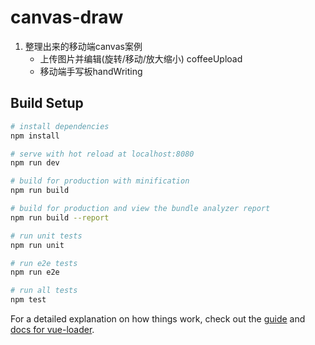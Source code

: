 # canvas-draw

<ol>
      <li>整理出来的移动端canvas案例
        <ul>
          <li>上传图片并编辑(旋转/移动/放大缩小) coffeeUpload</li>
          <li>移动端手写板handWriting</li>
        </ul>
      </li>
    </ol>

## Build Setup

``` bash
# install dependencies
npm install

# serve with hot reload at localhost:8080
npm run dev

# build for production with minification
npm run build

# build for production and view the bundle analyzer report
npm run build --report

# run unit tests
npm run unit

# run e2e tests
npm run e2e

# run all tests
npm test
```

For a detailed explanation on how things work, check out the [guide](http://vuejs-templates.github.io/webpack/) and [docs for vue-loader](http://vuejs.github.io/vue-loader).
